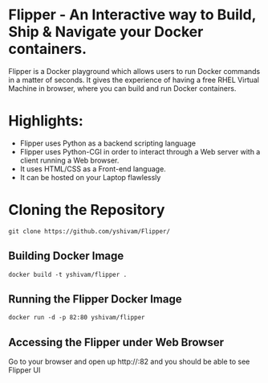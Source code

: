 # Flipper - An Interactive way to Build, Ship & Navigate your Docker containers. 

Flipper is a Docker playground which allows users to run Docker commands in a matter of seconds. It gives the experience of having a free RHEL Virtual Machine in browser, where you can build and run Docker containers.

# Highlights:

- Flipper uses Python as a backend scripting language
- Flipper uses Python-CGI in order to interact through a Web server with a client running a Web browser.
- It uses HTML/CSS as a Front-end language.
- It can be hosted on your Laptop flawlessly

# Cloning the Repository

```
git clone https://github.com/yshivam/Flipper/
```

## Building Docker Image

```
docker build -t yshivam/flipper .
```

## Running the Flipper Docker Image

```
docker run -d -p 82:80 yshivam/flipper
```

## Accessing the Flipper under Web Browser

Go to your browser and open up http://<IP>:82 and you should be able to see Flipper UI
